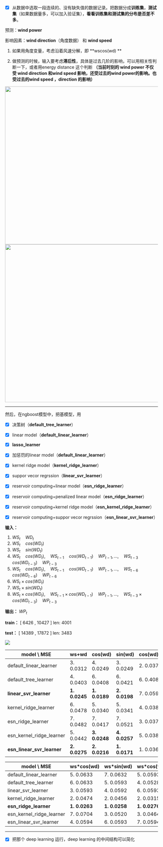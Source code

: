 - [x] 从数据中选取一段连续的、没有缺失值的数据记录。把数据分成**训练集**，**测试集**（如果数据量多，可以加入验证集），**看看训练集和测试集的分布是否差不多**。

预测：**wind power**

影响因素：**wind direction**（角度数据） 和 **wind speed**

1. 如果用角度变量，考虑沿着风速分解，即 **wscos(wd) **

2. 做预测的时候，输入要考虑**滞后性**，具体是过去几阶的影响，可以用相关性判断一下，或者用energy distance 这个判断	**（当前时刻的 wind power 不仅受 wind direction 和wind speed 影响，还受过去的wind power的影响。也受过去的wind speed ，direction 的影响）**

<img style="float:center" src="https://x1a-alioss.oss-cn-shenzhen.aliyuncs.com/WechatIMG90.jpeg" width="520" >

<img style="float:center" src="https://x1a-alioss.oss-cn-shenzhen.aliyuncs.com/WechatIMG91.png" width="520" >

---

然后，在ngboost模型中，把基模型，用

- [x] 决策树（**default_tree_learner**）

- [x] linear model（**default_linear_learner**）

- [x] **lasso_learner**

- [x] 加惩罚的linear model（**default_linear_learner**）

- [x] kernel ridge model（**kernel_ridge_learner**）

- [x] suppor vecor regrssion（**linear_svr_learner**）

- [x] reservoir computing+linear model（**esn_ridge_learner**）

- [x] reservoir computing+penalized linear model（**esn_ridge_learner**）

- [x] reservoir computing+kernel ridge model（**esn_kernel_ridge_learner**）

- [x] reservoir computing+suppor vecor regrssion（**esn_linear_svr_learner**）

  

**输入：**

1. $WS_{t} \quad WD_{t}$
2. $WS_{t} \quad cos(WD_{t})$
3. $WS_{t} \quad sin(WD_{t})$
4. $WS_{t} \quad cos(WD_{t}), \quad WS_{t-1} \quad cos(WD_{t-1}) \quad WP_{t-1},..., \quad WS_{t-3} \quad cos(WD_{t-3}) \quad WP_{t-3}$ 
5. $WS_{t} \quad cos(WD_{t}), \quad WS_{t-1} \quad cos(WD_{t-1}) \quad WP_{t-1},..., \quad WS_{t-6} \quad cos(WD_{t-6}) \quad WP_{t-6}$ 
6. $WS_{t} \times cos(WD_{t})$ 
7. $WS_{t} \times sin(WD_{t})$ 
8. $WS_{t} \times cos(WD_{t}), \quad WS_{t-1} \times cos(WD_{t-1}) \quad WP_{t-1},..., \quad WS_{t-3} \times cos(WD_{t-3}) \quad WP_{t-3}$ 

**输出：** $WP_{t}$

**train：** [ 6426 , 10427 ] len: 4001

**test：** [ 14389 , 17872 ] len: 3483

<img style="float:center" src="https://x1a-alioss.oss-cn-shenzhen.aliyuncs.com/Unknown.png">

| model \ MSE                | ws+wd         | cos(wd)       | sin(wd)       | cos(wd)-3 | cos(wd)-6 |
| -------------------------- | ------------- | ------------- | ------------- | --------- | --------- |
| default_linear_learner     | 3. 0.0312     | 4. 0.0249     | 3. 0.0249     | 2. 0.0371 | 1. 0.0368 |
| default_tree_learner       | 4. 0.0403     | 6. 0.0408     | 6. 0.0421     | 6. 0.4089 | 4. 0.0423 |
| **linear_svr_learner**     | **1. 0.0245** | **1. 0.0189** | **2. 0.0198** | 7. 0.0593 | 5. 0.0594 |
| kernel_ridge_learner       | 6. 0.0478     | 5. 0.0340     | 5. 0.0341     | 4. 0.0386 | 3. 0.0383 |
| esn_ridge_learner          | 7. 0.0482     | 7. 0.0417     | 7. 0.0521     | 3. 0.0379 | 6. 0.9389 |
| esn_kernel_ridge_learner   | 5. 0.0442     | **3. 0.0248** | **4. 0.0257** | 5. 0.0387 | 2. 0.0367 |
| **esn_linear_svr_learner** | **2. 0.0275** | **2. 0.0216** | **1. 0.0171** | 1. 0.0368 | 无法收敛  |

| model \ MSE              | ws*cos(wd)    | ws*sin(wd)    | ws*cos(wd)-3  |      |      |
| ------------------------ | ------------- | ------------- | ------------- | ---- | ---- |
| default_linear_learner   | 5. 0.0633     | 7. 0.0632     | 5. 0.0593     |      |      |
| default_tree_learner     | 6. 0.0633     | 5. 0.0593     | 4. 0.0528     |      |      |
| linear_svr_learner       | 3. 0.0593     | 4. 0.0592     | 6. 0.0593     |      |      |
| kernel_ridge_learner     | 2. 0.0474     | 2. 0.0456     | 2. 0.0315     |      |      |
| **esn_ridge_learner**    | **1. 0.0263** | **1. 0.0258** | **1. 0.0276** |      |      |
| esn_kernel_ridge_learner | 7. 0.0704     | 3. 0.0520     | 3. 0.0464     |      |      |
| esn_linear_svr_learner   | 4. 0.0594     | 6. 0.0593     | 7. 0.0594     |      |      |



---

- [x] 把那个 deep learning 运行，deep learning 的中间结构可以简化